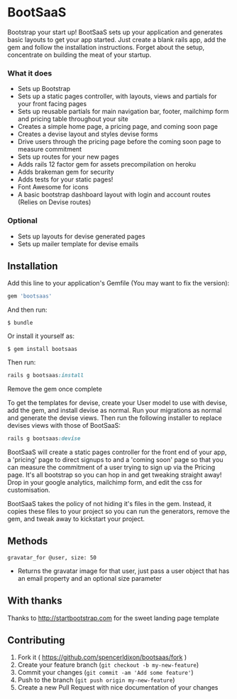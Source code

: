 # BootSaaS

Bootstrap your start up! BootSaaS sets up your application and generates basic layouts to get your app started. Just create a blank rails app, add the gem and follow the installation instructions. Forget about the setup, concentrate on building the meat of your startup.

### What it does

- Sets up Bootstrap
- Sets up a static pages controller, with layouts, views and partials for your front facing pages
- Sets up reusable partials for main navigation bar, footer, mailchimp form and pricing table throughout your site
- Creates a simple home page, a pricing page, and coming soon page
- Creates a devise layout and styles devise forms
- Drive users through the pricing page before the coming soon page to measure commitment
- Sets up routes for your new pages
- Adds rails 12 factor gem for assets precompilation on heroku
- Adds brakeman gem for security
- Adds tests for your static pages!
- Font Awesome for icons
- A basic bootstrap dashboard layout with login and account routes (Relies on Devise routes)

### Optional

- Sets up layouts for devise generated pages
- Sets up mailer template for devise emails

## Installation

Add this line to your application's Gemfile (You may want to fix the version):

```ruby
gem 'bootsaas'
```

And then run:

    $ bundle

Or install it yourself as:

    $ gem install bootsaas

Then run:

```ruby
rails g bootsaas:install
```
Remove the gem once complete

To get the templates for devise, create your User model to use with devise, add the gem, and install devise as normal. Run your migrations as normal and generate the devise views. Then run the following installer to replace devises views with those of BootSaaS:

```ruby
rails g bootsaas:devise
```

BootSaaS will create a static pages controller for the front end of your app, a 'pricing' page to direct signups to and a 'coming soon' page so that you can measure the commitment of a user trying to sign up via the Pricing page. It's all bootstrap so you can hop in and get tweaking straight away! Drop in your google analytics, mailchimp form, and edit the css for customisation.

BootSaaS takes the policy of not hiding it's files in the gem. Instead, it copies these files to your project so you can run the generators, remove the gem, and tweak away to kickstart your project.

## Methods

```gravatar_for @user, size: 50```

- Returns the gravatar image for that user, just pass a user object that has an email property and an optional size parameter

## With thanks

Thanks to http://startbootstrap.com for the sweet landing page template

## Contributing

1. Fork it ( https://github.com/spencerldixon/bootsaas/fork )
2. Create your feature branch (`git checkout -b my-new-feature`)
3. Commit your changes (`git commit -am 'Add some feature'`)
4. Push to the branch (`git push origin my-new-feature`)
5. Create a new Pull Request with nice documentation of your changes
